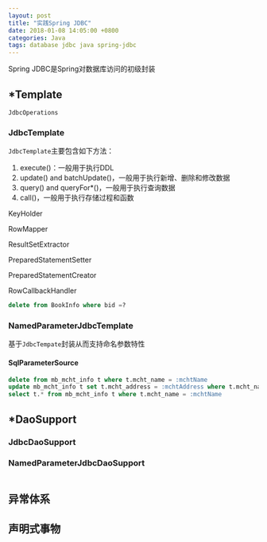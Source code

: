 ```yaml
---
layout: post
title: "实践Spring JDBC"
date: 2018-01-08 14:05:00 +0800
categories: Java
tags: database jdbc java spring-jdbc
---
```


Spring JDBC是Spring对数据库访问的初级封装

## *Template

```
JdbcOperations
```

### JdbcTemplate

`JdbcTemplate`主要包含如下方法：

1. execute()：一般用于执行DDL
2. update() and batchUpdate()，一般用于执行新增、删除和修改数据
3. query() and queryFor*()，一般用于执行查询数据
4. call()，一般用于执行存储过程和函数

KeyHolder

RowMapper

ResultSetExtractor

PreparedStatementSetter

PreparedStatementCreator

RowCallbackHandler

```sql
delete from BookInfo where bid =?
```



### NamedParameterJdbcTemplate

基于`JdbcTempate`封装从而支持命名参数特性

#### SqlParameterSource

```sql
delete from mb_mcht_info t where t.mcht_name = :mchtName
update mb_mcht_info t set t.mcht_address = :mchtAddress where t.mcht_name = :mchtName
select t.* from mb_mcht_info t where t.mcht_name = :mchtName
```



## *DaoSupport

### JdbcDaoSupport

### NamedParameterJdbcDaoSupport

```sql

```



## 异常体系

## 声明式事物